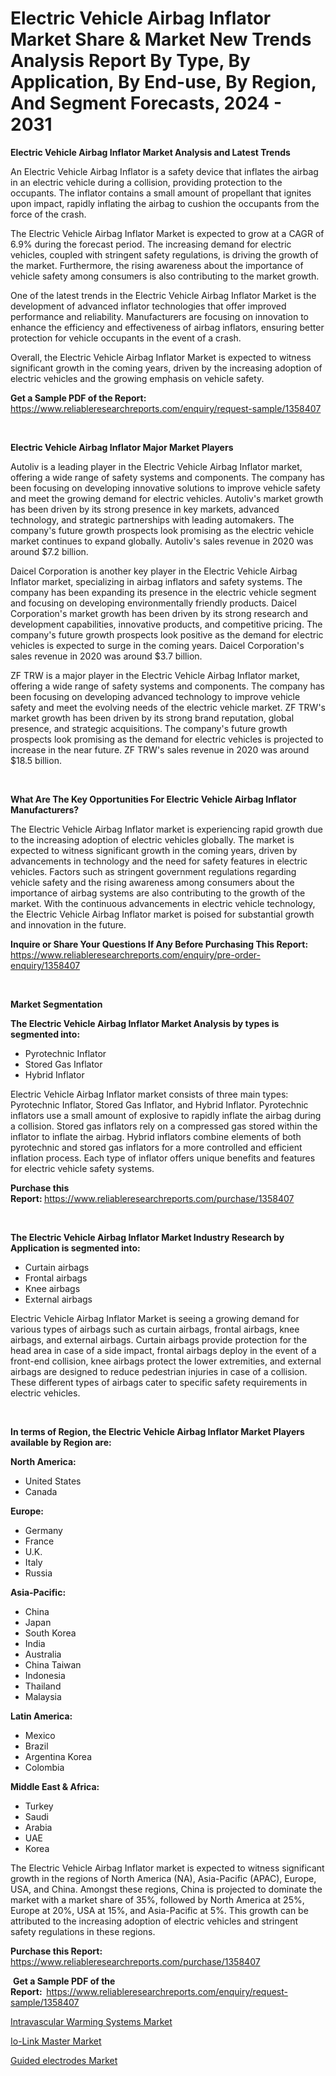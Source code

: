 <p><h1>Electric Vehicle Airbag Inflator Market Share & Market New Trends Analysis Report By Type, By Application, By End-use, By Region, And Segment Forecasts, 2024 - 2031</h1></p><p><strong>Electric Vehicle Airbag Inflator Market Analysis and Latest Trends</strong></p>
<p><p>An Electric Vehicle Airbag Inflator is a safety device that inflates the airbag in an electric vehicle during a collision, providing protection to the occupants. The inflator contains a small amount of propellant that ignites upon impact, rapidly inflating the airbag to cushion the occupants from the force of the crash.</p><p>The Electric Vehicle Airbag Inflator Market is expected to grow at a CAGR of 6.9% during the forecast period. The increasing demand for electric vehicles, coupled with stringent safety regulations, is driving the growth of the market. Furthermore, the rising awareness about the importance of vehicle safety among consumers is also contributing to the market growth.</p><p>One of the latest trends in the Electric Vehicle Airbag Inflator Market is the development of advanced inflator technologies that offer improved performance and reliability. Manufacturers are focusing on innovation to enhance the efficiency and effectiveness of airbag inflators, ensuring better protection for vehicle occupants in the event of a crash.</p><p>Overall, the Electric Vehicle Airbag Inflator Market is expected to witness significant growth in the coming years, driven by the increasing adoption of electric vehicles and the growing emphasis on vehicle safety.</p></p>
<p><strong>Get a Sample PDF of the Report:&nbsp;</strong> <a href="https://www.reliableresearchreports.com/enquiry/request-sample/1358407">https://www.reliableresearchreports.com/enquiry/request-sample/1358407</a></p>
<p>&nbsp;</p>
<p><strong>Electric Vehicle Airbag Inflator Major Market Players</strong></p>
<p><p>Autoliv is a leading player in the Electric Vehicle Airbag Inflator market, offering a wide range of safety systems and components. The company has been focusing on developing innovative solutions to improve vehicle safety and meet the growing demand for electric vehicles. Autoliv's market growth has been driven by its strong presence in key markets, advanced technology, and strategic partnerships with leading automakers. The company's future growth prospects look promising as the electric vehicle market continues to expand globally. Autoliv's sales revenue in 2020 was around $7.2 billion.</p><p>Daicel Corporation is another key player in the Electric Vehicle Airbag Inflator market, specializing in airbag inflators and safety systems. The company has been expanding its presence in the electric vehicle segment and focusing on developing environmentally friendly products. Daicel Corporation's market growth has been driven by its strong research and development capabilities, innovative products, and competitive pricing. The company's future growth prospects look positive as the demand for electric vehicles is expected to surge in the coming years. Daicel Corporation's sales revenue in 2020 was around $3.7 billion.</p><p>ZF TRW is a major player in the Electric Vehicle Airbag Inflator market, offering a wide range of safety systems and components. The company has been focusing on developing advanced technology to improve vehicle safety and meet the evolving needs of the electric vehicle market. ZF TRW's market growth has been driven by its strong brand reputation, global presence, and strategic acquisitions. The company's future growth prospects look promising as the demand for electric vehicles is projected to increase in the near future. ZF TRW's sales revenue in 2020 was around $18.5 billion.</p></p>
<p>&nbsp;</p>
<p><strong>What Are The Key Opportunities For Electric Vehicle Airbag Inflator Manufacturers?</strong></p>
<p><p>The Electric Vehicle Airbag Inflator market is experiencing rapid growth due to the increasing adoption of electric vehicles globally. The market is expected to witness significant growth in the coming years, driven by advancements in technology and the need for safety features in electric vehicles. Factors such as stringent government regulations regarding vehicle safety and the rising awareness among consumers about the importance of airbag systems are also contributing to the growth of the market. With the continuous advancements in electric vehicle technology, the Electric Vehicle Airbag Inflator market is poised for substantial growth and innovation in the future.</p></p>
<p><strong>Inquire or Share Your Questions If Any Before Purchasing This Report:</strong> <a href="https://www.reliableresearchreports.com/enquiry/pre-order-enquiry/1358407">https://www.reliableresearchreports.com/enquiry/pre-order-enquiry/1358407</a></p>
<p>&nbsp;</p>
<p><strong>Market Segmentation</strong></p>
<p><strong>The Electric Vehicle Airbag Inflator Market Analysis by types is segmented into:</strong></p>
<p><ul><li>Pyrotechnic Inflator</li><li>Stored Gas Inflator</li><li>Hybrid Inflator</li></ul></p>
<p><p>Electric Vehicle Airbag Inflator market consists of three main types: Pyrotechnic Inflator, Stored Gas Inflator, and Hybrid Inflator. Pyrotechnic inflators use a small amount of explosive to rapidly inflate the airbag during a collision. Stored gas inflators rely on a compressed gas stored within the inflator to inflate the airbag. Hybrid inflators combine elements of both pyrotechnic and stored gas inflators for a more controlled and efficient inflation process. Each type of inflator offers unique benefits and features for electric vehicle safety systems.</p></p>
<p><strong>Purchase this Report:&nbsp;</strong><a href="https://www.reliableresearchreports.com/purchase/1358407">https://www.reliableresearchreports.com/purchase/1358407</a></p>
<p>&nbsp;</p>
<p><strong>The Electric Vehicle Airbag Inflator Market Industry Research by Application is segmented into:</strong></p>
<p><ul><li>Curtain airbags</li><li>Frontal airbags</li><li>Knee airbags</li><li>External airbags</li></ul></p>
<p><p>Electric Vehicle Airbag Inflator Market is seeing a growing demand for various types of airbags such as curtain airbags, frontal airbags, knee airbags, and external airbags. Curtain airbags provide protection for the head area in case of a side impact, frontal airbags deploy in the event of a front-end collision, knee airbags protect the lower extremities, and external airbags are designed to reduce pedestrian injuries in case of a collision. These different types of airbags cater to specific safety requirements in electric vehicles.</p></p>
<p>&nbsp;</p>
<p><strong>In terms of Region, the Electric Vehicle Airbag Inflator Market Players available by Region are:</strong></p>
<p>
    <p> <strong> North America: </strong>
        <ul>
            <li>United States</li>
            <li>Canada</li>
        </ul>
        </p> 
    <p> <strong> Europe: </strong>
        <ul>
            <li>Germany</li>
            <li>France</li>
            <li>U.K.</li>
            <li>Italy</li>
            <li>Russia</li>
        </ul>
        </p> 
    <p> <strong> Asia-Pacific: </strong>
        <ul>
            <li>China</li>
            <li>Japan</li>
            <li>South Korea</li>
            <li>India</li>
            <li>Australia</li>
            <li>China Taiwan</li>
            <li>Indonesia</li>
            <li>Thailand</li>
            <li>Malaysia</li>
        </ul>
        </p> 
    <p> <strong> Latin America: </strong>
        <ul>
            <li>Mexico</li>
            <li>Brazil</li>
            <li>Argentina Korea</li>
            <li>Colombia</li>
        </ul>
        </p> 
    <p> <strong> Middle East & Africa: </strong>
        <ul>
            <li>Turkey</li>
            <li>Saudi</li>
            <li>Arabia</li>
            <li>UAE</li>
            <li>Korea</li>
        </ul>
    </p>
    </p>
<p><p>The Electric Vehicle Airbag Inflator market is expected to witness significant growth in the regions of North America (NA), Asia-Pacific (APAC), Europe, USA, and China. Amongst these regions, China is projected to dominate the market with a market share of 35%, followed by North America at 25%, Europe at 20%, USA at 15%, and Asia-Pacific at 5%. This growth can be attributed to the increasing adoption of electric vehicles and stringent safety regulations in these regions.</p></p>
<p><strong>Purchase this Report: </strong><a href="https://www.reliableresearchreports.com/purchase/1358407">https://www.reliableresearchreports.com/purchase/1358407</a></p>
<p>&nbsp;<strong>Get a Sample PDF of the Report:&nbsp;&nbsp;</strong><a href="https://www.reliableresearchreports.com/enquiry/request-sample/1358407">https://www.reliableresearchreports.com/enquiry/request-sample/1358407</a></p>
<p><strong></strong></p>
<p><p><a href="https://view.publitas.com/reportprime-1/intravascular-warming-systems-market-share-market-new-trends-analysis-report-by-type-by-application-by-end-use-by-region-and-segment-forecasts-2023-2030/">Intravascular Warming Systems Market</a></p><p><a href="https://view.publitas.com/reportprime-1/global-io-link-master-market-by-types-applications-and-major-players-with-regional-growth-rate-analysis-and-development-situation-from-2023-to-2030/">Io-Link Master Market</a></p><p><a href="https://view.publitas.com/reportprime-1/guided-electrodes-market-size-2023-2030-global-industrial-analysis-key-geographical-regions-market-share-top-key-players-product-types-and-forecast-research-report/">Guided electrodes Market</a></p></p>